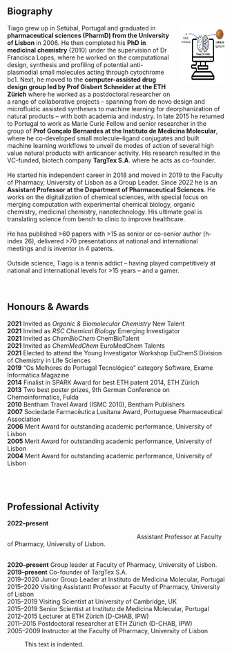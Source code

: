 
<html>
<head>
<style>
img {
  float: right;
  border: 0px;
  margin: 0px 0px 15px 20px;
}
</style>
</head>
<body>

<h2>Biography</h2>

<p><img src="https://raw.githubusercontent.com/DigiChem/digichem.github.io/master/_images/TOC_CRPS_2021.png" width="100" height="140">
  Tiago grew up in Setúbal, Portugal and graduated in <b>pharmaceutical sciences (PharmD) from the University of Lisbon</b> in 2006. He then completed his <b>PhD in medicinal chemistry</b> (2010) under the supervision of Dr Francisca Lopes, where he worked on the computational design, synthesis and profiling of potential anti-plasmodial small molecules acting through cytochrome bc1. Next, he moved to the <b>computer-assisted drug design group led by Prof Gisbert Schneider at the ETH Zürich</b> where he worked as a postdoctoral researcher on a range of collaborative projects – spanning from de novo design and microfluidic assisted syntheses to machine learning for deorphanization of natural products – with both academia and industry. In late 2015 he returned to Portugal to work as Marie Curie Fellow and senior researcher in the group of <b>Prof Gonçalo Bernardes at the Instituto de Medicina Molecular</b>, where he co-developed small molecule–ligand conjugates and built machine learning workflows to unveil de modes of action of several high value natural products with anticancer activity. His research resulted in the VC-funded, biotech company <b>TargTex S.A</b>. where he acts as co-founder. 
<br />
<br /> 
He started his independent career in 2018 and moved in 2019 to the Faculty of Pharmacy, University of Lisbon as a Group Leader. Since 2022 he is an <b>Assistant Professor at the Department of Pharmaceutical Sciences</b>. He works on the digitalization of chemical sciences, with special focus on merging computation with experimental chemical biology, organic chemistry, medicinal chemistry, nanotechnology. His ultimate goal is translating science from bench to clinic to improve healthcare.
<br />
<br />
He has published >60 papers with >15 as senior or co-senior author (h-index 26), delivered >70 presentations at national and international meetings and is inventor in 4 patents.
<br />
<br />
Outside science, Tiago is a tennis addict – having played competitively at national and international levels for >15 years – and a gamer.
<br />
<br />
<br />
<h2>Honours & Awards</h2>
<b>2021</b>	Invited as <i>Organic & Biomolecular Chemistry</i> New Talent <br />
<b>2021</b>	Invited as <i>RSC Chemical Biology</i> Emerging Investigator <br />
<b>2021</b>	Invited as <i>ChemBioChem</i> ChemBioTalent <br />
<b>2021</b>	Invited as <i>ChemMedChem</i> EuroMedChem Talents <br />
<b>2021</b>	Elected to attend the Young Investigator Workshop EuChemS Division of Chemistry in Life Sciences <br />
<b>2019</b>	“Os Melhores do Portugal Tecnológico” category Software, Exame Informática Magazine <br />
<b>2014</b>	Finalist in SPARK Award for best ETH patent 2014, ETH Zürich <br />
<b>2013</b>	Two best poster prizes, 9th German Conference on Chemoinformatics, Fulda <br />
<b>2010</b>	Bentham Travel Award (ISMC 2010), Bentham Publishers <br />
<b>2007</b>	Sociedade Farmacêutica Lusitana Award, Portuguese Pharmaceutical Association <br />
<b>2006</b>	Merit Award for outstanding academic performance, University of Lisbon <br />
<b>2005</b>	Merit Award for outstanding academic performance, University of Lisbon <br />
<b>2004</b>	Merit Award for outstanding academic performance, University of Lisbon <br />
<br />
<br />
<br />
<h2>Professional Activity</h2>
<b>2022–present</b>   <p style="text-indent: 300px">Assistant Professor at Faculty of Pharmacy, University of Lisbon.</p> <br />
<b>2020–present</b>   Group leader at Faculty of Pharmacy, University of Lisbon. <br />
<b>2019–present</b>   Co-founder of TargTex S.A. <br />
2019–2020	     Junior Group Leader at Instituto de Medicina Molecular, Portugal <br />
2015–2020	     Visiting Assistantt Professor at Faculty of Pharmacy, University of Lisbon <br />
2015–2019	     Visiting Scientist at University of Cambridge, UK <br />
2015–2019	     Senior Scientist at Instituto de Medicina Molecular, Portugal <br />
2012–2015	     Lecturer at ETH Zürich (D-CHAB, IPW) <br />
2011–2015	     Postdoctoral researcher at ETH Zürich (D-CHAB, IPW) <br />
2005–2009	     Instructor at the Faculty of Pharmacy, University of Lisbon <br />


<p style="text-indent: 40px">This text is indented.</p>
  
  
</p>

</body>
</html>


